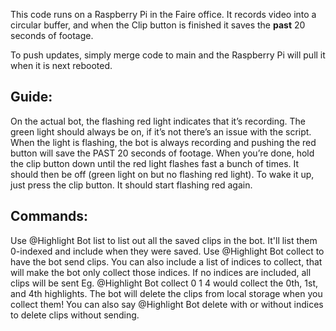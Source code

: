 This code runs on a Raspberry Pi in the Faire office. It records video into a circular buffer, and when the Clip button is finished it saves the **past** 20 seconds of footage. 

To push updates, simply merge code to main and the Raspberry Pi will pull it when it is next rebooted.

## Guide:
On the actual bot, the flashing red light indicates that it’s recording. The green light should always be on, if it’s not there’s an issue with the script.
When the light is flashing, the bot is always recording and pushing the red button will save the PAST 20 seconds of footage.
When you’re done, hold the clip button down until the red light flashes fast a bunch of times. It should then be off (green light on but no flashing red light).
To wake it up, just press the clip button. It should start flashing red again.
## Commands:
Use @Highlight Bot list to list out all the saved clips in the bot. It'll list them 0-indexed and include when they were saved.
Use @Highlight Bot collect  to have the bot send clips. You can also include a list of indices to collect, that will make the bot only collect those indices. If no indices are included, all clips will be sent
Eg. @Highlight Bot collect 0 1 4  would collect the 0th, 1st, and 4th highlights.
The bot will delete the clips from local storage when you collect them!
You can also say @Highlight Bot delete  with or without indices to delete clips without sending.
